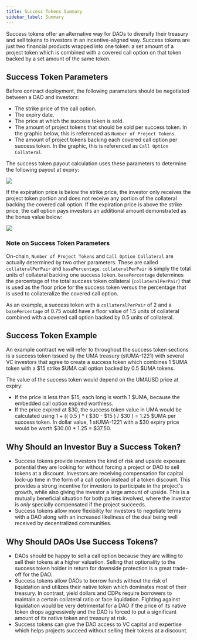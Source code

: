 ```yaml
---
title: Success Tokens Summary
sidebar_label: Summary
---
```


Success tokens offer an alternative way for DAOs to diversify their treasury and sell tokens to investors in an incentive-aligned way. Success tokens are just two financial products wrapped into one token: a set amount of a project token which is combined with a covered call option on that token backed by a set amount of the same token.

## Success Token Parameters

Before contract deployment, the following parameters should be negotiated between a DAO and investors:
- The strike price of the call option.
- The expiry date.
- The price at which the success token is sold.
- The amount of project tokens that should be sold per success token. In the graphic below, this is referenced as `Number of Project Tokens`. 
- The amount of project tokens backing each covered call option per success token. In the graphic, this is referenced as `Call Option Collateral`.

The success token payout calculation uses these parameters to determine the following payout at expiry:

![](/docs/success-tokens/success-token-payout2.png)

If the expiration price is below the strike price, the investor only receives the project token portion and does not receive any portion of the collateral backing the covered call option. If the expiration price is above the strike price, the call option pays investors an additional amount demonstrated as the bonus value below: 

![](/docs/success-tokens/success-graph.png)

### Note on Success Token Parameters

On-chain, `Number of Project Tokens` and `Call Option Collateral` are actually determined by two other parameters. These are called `collateralPerPair` and `basePercentage`. `collateralPerPair` is simply the total units of collateral backing one success token. `basePercentage` determines the percentage of the total success token collateral (`collateralPerPair`) that is used as the floor price for the success token versus the percentage that is used to collateralize the covered call option.

As an example, a success token with a `collateralPerPair` of 2 and a `basePercentage` of 0.75 would have a floor value of 1.5 units of collateral combined with a covered call option backed by 0.5 units of collateral.

## Success Token Example

An example contract we will refer to throughout the success token sections is a success token issued by the UMA treasury (stUMA-1221) with several VC investors that agree to create a success token which combines 1 $UMA token with a $15 strike $UMA call option backed by 0.5 $UMA tokens. 

The value of the success token would depend on the UMAUSD price at expiry:
- If the price is less than $15, each long is worth 1 $UMA, because the embedded call option expired worthless.
- If the price expired at $30, the success token value in UMA would be calculated using 1 + (( 0.5 ) \* ( $30 - $15 ) / $30 ) = 1.25 $UMA per success token. In dollar value, 1 stUMA-1221 with a $30 expiry price would be worth $30.00 * 1.25 = $37.50.

## Why Should an Investor Buy a Success Token?

- Success tokens provide investors the kind of risk and upside exposure potential they are looking for without forcing a project or DAO to sell tokens at a discount. Investors are receiving compensation for capital lock-up time in the form of a call option instead of a token discount. This provides a strong incentive for investors to participate in the project's growth, while also giving the investor a large amount of upside. This is a mutually beneficial situation for both parties involved, where the investor is *only* specially compensated if the project succeeds.
- Success tokens allow more flexibility for investors to negotiate terms with a DAO along with an increased likeliness of the deal being well received by decentralized communities. 

## Why Should DAOs Use Success Tokens?

- DAOs should be happy to sell a call option because they are willing to sell their tokens at a higher valuation. Selling that optionality to the success token holder in return for downside protection is a great trade-off for the DAO.
- Success tokens allow DAOs to borrow funds without the risk of liquidation and utilizes their native token which dominates most of their treasury. In contrast, yield dollars and CDPs require borrowers to maintain a certain collateral ratio or face liquidation. Fighting against liquidation would be very detrimental for a DAO if the price of its native token drops aggressively and the DAO is forced to put a significant amount of its native token and treasury at risk.
- Success tokens can give the DAO access to VC capital and expertise which helps projects succeed without selling their tokens at a discount.